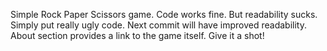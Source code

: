 Simple Rock Paper Scissors game.
Code works fine. But readability sucks. Simply put really ugly code.
Next commit will have improved readability.
About section provides a link to the game itself. Give it a shot!
